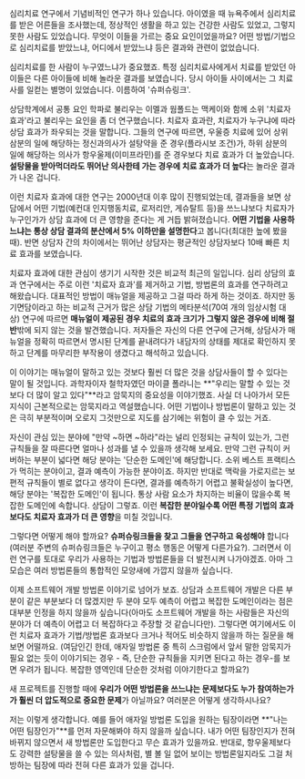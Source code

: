 심리치료 연구에서 기념비적인 연구가 하나 있습니다. 아이였을 때 뉴욕주에서 심리치료를 받은 어른들을 조사했는데, 정상적인 생활을 하고 있는 건강한 사람도 있었고, 그렇지 못한 사람도 있었습니다. 무엇이 이들을 가르는 중요 요인이었을까요? 어떤 방법/기법으로 심리치료를 받았느냐, 어디에서 받았느냐 등은 결과와 관련이 없었습니다. 

심리치료를 한 사람이 누구였느냐가 중요했죠. 특정 심리치료사에게서 치료를 받았던 아이들은 다른 아이들에 비해 놀라운 결과를 보였습니다. 당시 아이들 사이에서는 그 치료사를 일컫는 별명이 있었습니다. 이름하여 '슈퍼슈링크'.

상담학계에서 공통 요인 학파로 불리우는 이멜과 웜폴드는 맥케이와 함께 소위 '치료자 효과'라고 불리우는 요인을 좀 더 연구했습니다. 치료자 효과란, 치료자가 누구냐에 따라 상담 효과가 좌우되는 것을 말합니다. 그들의 연구에 따르면, 우울증 치료에 있어 상위 삼분의 일에 해당하는 정신과의사가 설탕약을 준 경우(플라시보 조건)가, 하위 삼분의 일에 해당하는 의사가 항우울제(이미프라민)를 준 경우보다 치료 효과가 더 높았습니다. **설탕물을 받아먹더라도 뛰어난 의사한테 가는 경우에 치료 효과가 더 높다**는 놀라운 결과가 나온 겁니다.

이런 치료자 효과에 대한 연구는 2000년대 이후 많이 진행되었는데, 결과들을 보면 상담에서 어떤 기법(예컨대 인지행동치료, 로저리안, 게슈탈트 등)을 쓰느냐보다 치료자가 누구인가가 상담 효과에 더 큰 영향을 준다는 게 거듭 밝혀졌습니다. **어떤 기법을 사용하느냐는 통상 상담 결과의 분산에서 5% 이하만을 설명한다**고 봅니다(최대한 높에 봤을 때). 반면 상담자 간의 차이에서는 뛰어난 상담자는 평균적인 상담자보다 10배 빠른 치료 효과를 보였습니다.

치료자 효과에 대한 관심이 생기기 시작한 것은 비교적 최근의 일입니다. 심리 상담의 효과 연구에서는 주로 이런 '치료자 효과'를 제거하고 기법, 방법론의 효과를 연구하려고 해왔습니다. 대표적인 방법이 매뉴얼을 제공하고 그걸 따라 하게 하는 것이죠. 하지만 동기면담이라고 하는 비교적 근거가 많은 상담 기법의 메타분석(70여 개의 임상시험 대상) 연구에 따르면 **매뉴얼이 제공된 경우 치료의 효과 크기가 그렇지 않은 경우에 비해 절반**밖에 되지 않는 것을 발견했습니다. 저자들은 자신의 다른 연구에 근거해, 상담사가 매뉴얼을 정확히 따르면서 명시된 단계를 끝내려다가 내담자의 상태를 제대로 확인하지 못하고 단계를 마무리한 부작용이 생겼다고 해석하고 있습니다.

이 이야기는 매뉴얼이 말하고 있는 것보다 훨씬 더 많은 것을 상담사들이 할 수 있다는 말이 될 것입니다. 과학자이자 철학자였던 마이클 폴라니는 **"우리는 말할 수 있는 것보다 더 많이 알고 있다"**라고 암묵지의 중요성을 이야기했죠. 사실 더 나아가서 모든 지식이 근본적으로는 암묵지라고 역설했습니다. 어떤 기법이나 방법론이 말하고 있는 것은 극히 부분적이며 오로지 그것만으로 지도를 삼기에는 위험이 클 수 있는 거죠.

자신이 관심 있는 분야에 "만약 ~하면 ~하라"라는 널리 인정되는 규칙이 있는가, 그런 규칙들을 잘 따른다면 얼마나 성과를 낼 수 있을까 생각해 보세요. 만약 그런 규칙이 커버하는 부분이 넓다면 해당 분야는 '단순한 도메인'에 해당합니다. 소위 베스트 프랙티스가 먹히는 분야이고, 결과 예측이 가능한 분야이죠. 하지만 반대로 맥락을 가로지르는 보편적 규칙들이 별로 없다고 생각이 든다면, 결과를 예측하기 어렵고 불확실성이 높다면, 해당 분야는 '복잡한 도메인'이 됩니다. 통상 사람 요소가 차지하는 비율이 많을수록 복잡한 도메인에 속합니다. 상담이 그렇죠. 이런 **복잡한 분야일수록 어떤 특정 기법의 효과보다도 치료자 효과가 더 큰 영향**을 미칠 것입니다.

그렇다면 어떻게 해야 할까요? **슈퍼슈링크들을 찾고 그들을 연구하고 육성해야** 합니다(여러분 주변의 슈퍼슈링크들은 누구이고 평소 행동은 어떻게 다른가요?). 그러면서 이런 연구를 토대로 우리가 사용하는 기법과 방법론들을 더 발전시켜 나가야겠죠. 아마 그 모습은 여러 방법론들의 통합적인 모양새에 가깝지 않을까 싶습니다.

이제 소프트웨어 개발 방법론 이야기로 넘어가 보죠. 상담과 소프트웨어 개발은 다른 부분이 같은 부분보다 더 많겠지만 두 분야 모두 예측이 어렵고 복잡한 도메인이라는 점은 대부분 인정을 하지 않을까 싶습니다(아마도 소프트웨어 개발을 하는 사람들은 자신의 분야가 더 예측이 어렵고 더 복잡하다고 주장할 것 같습니다만). 그렇다면 여기에서도 이런 치료자 효과가 기법/방법론 효과보다 크거나 적어도 비슷하지 않을까 하는 질문을 해보면 어떨까요. (여담인긴 한데, 애자일 방법론 중 특히 스크럼에서 앞서 말한 암묵지가 필요 없는 듯이 이야기되는 경우 - 즉, 단순한 규칙들을 지키면 된다고 하는 경우-를 보면 우려가 됩니다. 복잡한 영역인데 단순한 것처럼 이야기한다고 할까요?)

새 프로젝트를 진행할 때에 **우리가 어떤 방법론을 쓰느냐는 문제보다도 누가 참여하는가가 훨씬 더 압도적으로 중요한 문제**가 아닐까요? 여러분은 어떻게 생각하시나요?

저는 이렇게 생각합니다. 예를 들어 애자일 방법론 도입을 원하는 팀장이라면 **"나는 어떤 팀장인가"**를 먼저 자문해봐야 하지 않을까 싶습니다. 내가 어떤 팀장인지가 전혀 바뀌지 않으면서 새 방법론만 도입한다고 무슨 효과가 있을까요. 반대로, 항우울제보다도 강력한 설탕물을 쓸 수 있는 의사처럼, 별 볼 일 없어 보이는 방법론일지라도 그걸 처방하는 팀장에 따라 전혀 다른 효과가 있을 겁니다.